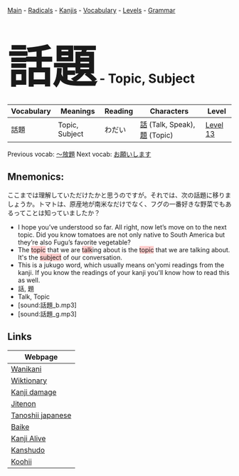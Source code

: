 <style> bigfont {font-size: 100px}</style>
[Main](../README.md) -
[Radicals](../radicals.md) -
[Kanjis](../kanjis.md) -
[Vocabulary](../vocabulary.md) -
[Levels](../levels.md) -
[Grammar](../grammar.md)
# <bigfont> 話題</bigfont> - Topic, Subject 

| Vocabulary | Meanings | Reading | Characters | Level |
| --- | --- | --- | --- | --- |
| 話題 | Topic, Subject | わだい |  [話](../kanjis/話.md) (Talk, Speak), [題](../kanjis/題.md) (Topic) | [Level 13](../levels/wk_level13.md) |

Previous vocab: [〜放題](〜放題.md) Next vocab: [お願いします](お願いします.md) 

## Mnemonics:
ここまでは理解していただけたかと思うのですが。それでは、次の話題に移りましょうか。トマトは、原産地が南米なだけでなく、フグの一番好きな野菜でもあるってことは知っていましたか？
* I hope you’ve understood so far. All right, now let’s move on to the next topic. Did you know tomatoes are not only native to South America but they’re also Fugu’s favorite vegetable?
* The <span style="background-color:#ffcccb"> topic</span> that we are <span style="background-color:#ffcccb"> talk</span>ing about is the <span style="background-color:#ffcccb"> topic</span> that we are talking about. It's the <span style="background-color:#ffcccb"> subject</span> of our conversation.
* This is a jukugo word, which usually means on'yomi readings from the kanji. If you know the readings of your kanji you'll know how to read this as well.
* 話, 題
* Talk, Topic
* [sound:話題_b.mp3]
* [sound:話題_g.mp3]


## Links 

| Webpage |
| --- |
| [Wanikani          ](https://www.wanikani.com/kanji/話題) |
| [Wiktionary        ](https://en.wiktionary.org/wiki/話題) |
| [Kanji damage      ](http://www.kanjidamage.com/kanji/search?utf8=✓&q=話題) |
| [Jitenon           ](https://jitenon.com/kanji/話題) |
| [Tanoshii japanese ](https://www.tanoshiijapanese.com/dictionary/kanji.cfm?k=話題) |
| [Baike             ](https://baike.baidu.com/item/話題) |
| [Kanji Alive       ](https://app.kanjialive.com/話題) |
| [Kanshudo          ](https://www.kanshudo.com/searchmn?q=話題) |
| [Koohii            ](https://kanji.koohii.com/study/kanji/話題) |
